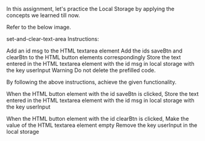 In this assignment, let's practice the Local Storage by applying the concepts we learned till now.

Refer to the below image.

set-and-clear-text-area
Instructions:

Add an id msg to the HTML textarea element
Add the ids saveBtn and clearBtn to the HTML button elements correspondingly
Store the text entered in the HTML textarea element with the id msg in local storage with the key userInput
Warning
Do not delete the prefilled code.

By following the above instructions, achieve the given functionality.

When the HTML button element with the id saveBtn is clicked,
Store the text entered in the HTML textarea element with the id msg in local storage with the key userInput

When the HTML button element with the id clearBtn is clicked,
Make the value of the HTML textarea element empty
Remove the key userInput in the local storage
